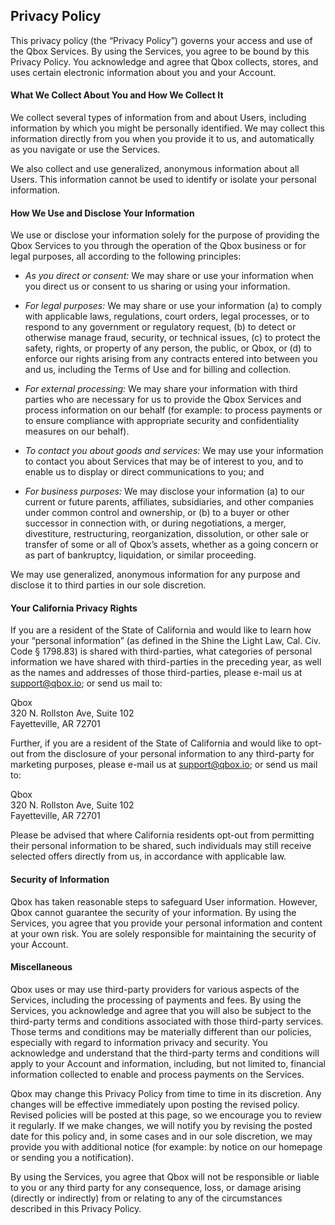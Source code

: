 ## Privacy Policy

This privacy policy (the “Privacy Policy”) governs your access and use of the Qbox Services. By using the Services, you agree to be bound by this Privacy Policy.
You acknowledge and agree that Qbox collects, stores, and uses certain electronic information about you and your Account.

#### What We Collect About You and How We Collect It
We collect several types of information from and about Users, including information by which you might be personally identified. We may collect this information directly from you when you provide it to us, and automatically as you navigate or use the Services.

We also collect and use generalized, anonymous information about all Users. This information cannot be used to identify or isolate your personal information.

#### How We Use and Disclose Your Information
We use or disclose your information solely for the purpose of providing the Qbox Services to you through the operation of the Qbox business or for legal purposes, all according to the following principles:

- *As you direct or consent:* We may share or use your information when you direct us or consent to us sharing or using your information.

- *For legal purposes:* We may share or use your information (a) to comply with applicable laws, regulations, court orders, legal processes, or to respond to any government or regulatory request, (b) to detect or otherwise manage fraud, security, or technical issues, (c) to protect the safety, rights, or property of any person, the public, or Qbox, or (d) to enforce our rights arising from any contracts entered into between you and us, including the Terms of Use and for billing and collection.

- *For external processing:* We may share your information with third parties who are necessary for us to provide the Qbox Services and process information on our behalf (for example: to process payments or to ensure compliance with appropriate security and confidentiality measures on our behalf).

- *To contact you about goods and services:* We may use your information to contact you about Services that may be of interest to you, and to enable us to display or direct communications to you; and

- *For business purposes:* We may disclose your information (a) to our current or future parents, affiliates, subsidiaries, and other companies under common control and ownership, or (b) to a buyer or other successor in connection with, or during negotiations, a merger, divestiture, restructuring, reorganization, dissolution, or other sale or transfer of some or all of Qbox’s assets, whether as a going concern or as part of bankruptcy, liquidation, or similar proceeding.

We may use generalized, anonymous information for any purpose and disclose it to third parties in our sole discretion.

#### Your California Privacy Rights
If you are a resident of the State of California and would like to learn how your “personal information” (as defined in the Shine the Light Law, Cal. Civ. Code § 1798.83) is shared with third-parties, what categories of personal information we have shared with third-parties in the preceding year, as well as the names and addresses of those third-parties, please e-mail us at [support@qbox.io](support@qbox.io); or send us mail to:

Qbox  
320 N. Rollston Ave, Suite 102  
Fayetteville, AR 72701

Further, if you are a resident of the State of California and would like to opt-out from the disclosure of your personal information to any third-party for marketing purposes, please e-mail us at [support@qbox.io](support@qbox.io); or send us mail to:

Qbox  
320 N. Rollston Ave, Suite 102  
Fayetteville, AR 72701

Please be advised that where California residents opt-out from permitting their personal information to be shared, such individuals may still receive selected offers directly from us, in accordance with applicable law.

#### Security of Information
Qbox has taken reasonable steps to safeguard User information. However, Qbox cannot guarantee the security of your information. By using the Services, you agree that you provide your personal information and content at your own risk. You are solely responsible for maintaining the security of your Account.

#### Miscellaneous
Qbox uses or may use third-party providers for various aspects of the Services, including the processing of payments and fees. By using the Services, you acknowledge and agree that you will also be subject to the third-party terms and conditions associated with those third-party services. Those terms and conditions may be materially different than our policies, especially with regard to information privacy and security. You acknowledge and understand that the third-party terms and conditions will apply to your Account and information, including, but not limited to, financial information collected to enable and process payments on the Services.

Qbox may change this Privacy Policy from time to time in its discretion. Any changes will be effective immediately upon posting the revised policy. Revised policies will be posted at this page, so we encourage you to review it regularly. If we make changes, we will notify you by revising the posted date for this policy and, in some cases and in our sole discretion, we may provide you with additional notice (for example: by notice on our homepage or sending you a notification).

By using the Services, you agree that Qbox will not be responsible or liable to you or any third party for any consequence, loss, or damage arising (directly or indirectly) from or relating to any of the circumstances described in this Privacy Policy.
